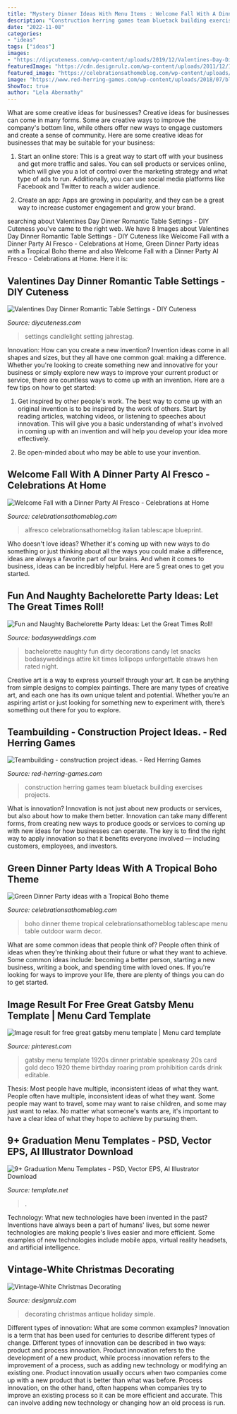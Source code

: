 ```yaml
---
title: "Mystery Dinner Ideas With Menu Items : Welcome Fall With A Dinner Party Al Fresco"
description: "Construction herring games team bluetack building exercises projects"
date: "2022-11-08"
categories:
- "ideas"
tags: ["ideas"]
images:
- "https://diycuteness.com/wp-content/uploads/2019/12/Valentines-Day-Dinner-Romantic-Table-Settings-4.jpg"
featuredImage: "https://cdn.designrulz.com/wp-content/uploads/2011/12/1233728_t0X781u8_c.jpg"
featured_image: "https://celebrationsathomeblog.com/wp-content/uploads/2018/06/GREEN-PARTY-TABLESCAPE.jpg"
image: "https://www.red-herring-games.com/wp-content/uploads/2018/07/bluetack-1.jpg"
ShowToc: true
author: "Lela Abernathy"
---
```



What are some creative ideas for businesses?
Creative ideas for businesses can come in many forms. Some are creative ways to improve the company's bottom line, while others offer new ways to engage customers and create a sense of community. Here are some creative ideas for businesses that may be suitable for your business:
1. Start an online store: This is a great way to start off with your business and get more traffic and sales. You can sell products or services online, which will give you a lot of control over the marketing strategy and what type of ads to run. Additionally, you can use social media platforms like Facebook and Twitter to reach a wider audience.

2. Create an app: Apps are growing in popularity, and they can be a great way to increase customer engagement and grow your brand.

	

		
searching about Valentines Day Dinner Romantic Table Settings - DIY Cuteness you've came to the right web. We have 8 Images about Valentines Day Dinner Romantic Table Settings - DIY Cuteness like Welcome Fall with a Dinner Party Al Fresco - Celebrations at Home, Green Dinner Party ideas with a Tropical Boho theme and also Welcome Fall with a Dinner Party Al Fresco - Celebrations at Home. Here it is:
		
    
## Valentines Day Dinner Romantic Table Settings - DIY Cuteness

<img loading=lazy src="https://diycuteness.com/wp-content/uploads/2019/12/Valentines-Day-Dinner-Romantic-Table-Settings-4.jpg" onerror="this.onerror=null;this.src='https://tse3.mm.bing.net/th?id=OIP.Eb3xlf5IE3nY4zY8p_x5PAHaE8&amp;pid=15.1';" alt="Valentines Day Dinner Romantic Table Settings - DIY Cuteness">

_Source: diycuteness.com_

>settings candlelight setting jahrestag. 

	

Innovation: How can you create a new invention?
Invention ideas come in all shapes and sizes, but they all have one common goal: making a difference. Whether you're looking to create something new and innovative for your business or simply explore new ways to improve your current product or service, there are countless ways to come up with an invention. Here are a few tips on how to get started:
1. Get inspired by other people's work. The best way to come up with an original invention is to be inspired by the work of others. Start by reading articles, watching videos, or listening to speeches about innovation. This will give you a basic understanding of what's involved in coming up with an invention and will help you develop your idea more effectively.

2. Be open-minded about who may be able to use your invention.

    
## Welcome Fall With A Dinner Party Al Fresco - Celebrations At Home

<img loading=lazy src="https://celebrationsathomeblog.com/wp-content/uploads/2014/09/jacuzzi-party-008-3.jpg" onerror="this.onerror=null;this.src='https://tse2.mm.bing.net/th?id=OIP.mW930DAy9MoCVH_tt1LXogHaLD&amp;pid=15.1';" alt="Welcome Fall with a Dinner Party Al Fresco - Celebrations at Home">

_Source: celebrationsathomeblog.com_

>alfresco celebrationsathomeblog italian tablescape blueprint. 

	

Who doesn't love ideas? Whether it's coming up with new ways to do something or just thinking about all the ways you could make a difference, ideas are always a favorite part of our brains. And when it comes to business, ideas can be incredibly helpful. Here are 5 great ones to get you started.

    
## Fun And Naughty Bachelorette Party Ideas: Let The Great Times Roll!

<img loading=lazy src="https://bodasyweddings.com/wp-content/uploads/2016/11/Naughty-bachelorette-party-ideas.jpg" onerror="this.onerror=null;this.src='https://tse1.mm.bing.net/th?id=OIP.SMUI4iCuWtUtIQdkQAuw1wHaLG&amp;pid=15.1';" alt="Fun and Naughty Bachelorette Party Ideas: Let the Great Times Roll!">

_Source: bodasyweddings.com_

>bachelorette naughty fun dirty decorations candy let snacks bodasyweddings attire kit times lollipops unforgettable straws hen rated night. 

	

Creative art is a way to express yourself through your art. It can be anything from simple designs to complex paintings. There are many types of creative art, and each one has its own unique talent and potential. Whether you’re an aspiring artist or just looking for something new to experiment with, there’s something out there for you to explore.

    
## Teambuilding - Construction Project Ideas. - Red Herring Games

<img loading=lazy src="https://www.red-herring-games.com/wp-content/uploads/2018/07/bluetack-1.jpg" onerror="this.onerror=null;this.src='https://tse2.mm.bing.net/th?id=OIP.i2qNSmUzIGU85iniWaAHVQHaGO&amp;pid=15.1';" alt="Teambuilding - construction project ideas. - Red Herring Games">

_Source: red-herring-games.com_

>construction herring games team bluetack building exercises projects. 

	

What is innovation?
Innovation is not just about new products or services, but also about how to make them better. Innovation can take many different forms, from creating new ways to produce goods or services to coming up with new ideas for how businesses can operate. The key is to find the right way to apply innovation so that it benefits everyone involved ― including customers, employees, and investors.

    
## Green Dinner Party Ideas With A Tropical Boho Theme

<img loading=lazy src="https://celebrationsathomeblog.com/wp-content/uploads/2018/06/GREEN-PARTY-TABLESCAPE.jpg" onerror="this.onerror=null;this.src='https://tse4.mm.bing.net/th?id=OIP.z9ScLwCcbaaYGHKuXPxHdQHaLT&amp;pid=15.1';" alt="Green Dinner Party ideas with a Tropical Boho theme">

_Source: celebrationsathomeblog.com_

>boho dinner theme tropical celebrationsathomeblog tablescape menu table outdoor warm decor. 

	

What are some common ideas that people think of?
People often think of ideas when they're thinking about their future or what they want to achieve. Some common ideas include: becoming a better person, starting a new business, writing a book, and spending time with loved ones. If you're looking for ways to improve your life, there are plenty of things you can do to get started.

    
## Image Result For Free Great Gatsby Menu Template | Menu Card Template

<img loading=lazy src="https://i.pinimg.com/736x/ab/6f/17/ab6f1759a57a21b4b21280cfe6718bd2.jpg" onerror="this.onerror=null;this.src='https://tse4.mm.bing.net/th?id=OIP.4YlnvJ_dVpvRrGU0YJOKSgHaKX&amp;pid=15.1';" alt="Image result for free great gatsby menu template | Menu card template">

_Source: pinterest.com_

>gatsby menu template 1920s dinner printable speakeasy 20s card gold deco 1920 theme birthday roaring prom prohibition cards drink editable. 

	

Thesis: Most people have multiple, inconsistent ideas of what they want.
People often have multiple, inconsistent ideas of what they want. Some people may want to travel, some may want to raise children, and some may just want to relax. No matter what someone's wants are, it's important to have a clear idea of what they hope to achieve by pursuing them.

    
## 9+ Graduation Menu Templates - PSD, Vector EPS, AI Illustrator Download

<img loading=lazy src="https://images.template.net/wp-content/uploads/2017/02/19001914/Graduation-Dinner-Menu-Template.jpg?width=600" onerror="this.onerror=null;this.src='https://tse4.mm.bing.net/th?id=OIP.xnhiBxS0F_RFfFL_hjvJBAHaKv&amp;pid=15.1';" alt="9+ Graduation Menu Templates - PSD, Vector EPS, AI Illustrator Download">

_Source: template.net_

>. 

	

Technology: What new technologies have been invented in the past?
Inventions have always been a part of humans' lives, but some newer technologies are making people's lives easier and more efficient. Some examples of new technologies include mobile apps, virtual reality headsets, and artificial intelligence.

    
## Vintage-White Christmas Decorating

<img loading=lazy src="https://cdn.designrulz.com/wp-content/uploads/2011/12/1233728_t0X781u8_c.jpg" onerror="this.onerror=null;this.src='https://tse3.mm.bing.net/th?id=OIP.8bQKVB4zUYFVfA1ZhtPQ8gHaKj&amp;pid=15.1';" alt="Vintage-White Christmas Decorating">

_Source: designrulz.com_

>decorating christmas antique holiday simple. 

	

Different types of innovation: What are some common examples?
Innovation is a term that has been used for centuries to describe different types of change. Different types of innovation can be described in two ways: product and process innovation. Product innovation refers to the development of a new product, while process innovation refers to the improvement of a process, such as adding new technology or modifying an existing one. 
Product innovation usually occurs when two companies come up with a new product that is better than what was before. Process innovation, on the other hand, often happens when companies try to improve an existing process so it can be more efficient and accurate. This can involve adding new technology or changing how an old process is run.

